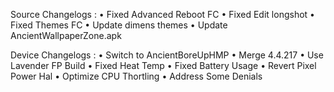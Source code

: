 Source Changelogs :
• Fixed Advanced Reboot FC
• Fixed Edit longshot
• Fixed Themes FC
• Update dimens themes
• Update AncientWallpaperZone.apk

Device Changelogs :
• Switch to AncientBoreUpHMP
• Merge 4.4.217
• Use Lavender FP Build
• Fixed Heat Temp
• Fixed Battery Usage
• Revert Pixel Power Hal
• Optimize CPU Thortling
• Address Some Denials
